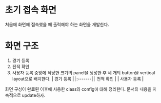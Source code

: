 # 초기 접속 화면 #

처음에 화면에 접속했을 때 출력해야 하는 화면을 개발한다.


# 화면 구조 #
  1. 경기 등록
  1. 전적 확인
  1. 사용자 등록
중앙에 적당한 크기의 panel을 생성한 후 세 개의 button을 vertical layout으로 배치한다.
|  경기 등록 |
|:-------|
|  전적 확인 |
| 사용자 등록 |

화면 구성이 완료된 이후에 사용한 class와 config에 대해 정리한다. 문서의 내용을 지속적으로 update하자.